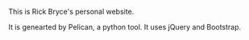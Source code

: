 This is Rick Bryce's personal website.

It is genearted by Pelican, a python tool. It uses jQuery and Bootstrap.
